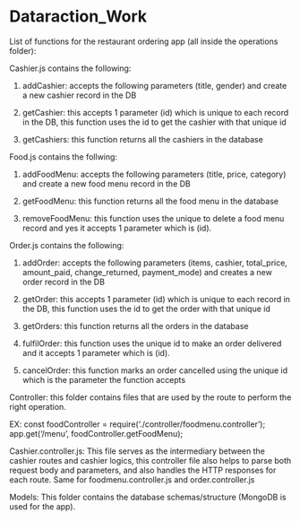 # Dataraction_Work

List of functions for the restaurant ordering app (all inside the operations folder):


Cashier.js contains the following: 

1. addCashier: accepts the following parameters (title, gender) and create a new	 cashier record in the DB 
 
2. getCashier: this accepts 1 parameter (id) which is unique to each record in the	DB, this function uses the id	to get the cashier with that unique id	 
 
3. getCashiers: this function returns all the cashiers in the database 
 
Food.js contains the follwing:
 
1. addFoodMenu: accepts the following parameters (title, price, category) and	 create a new food menu record in the DB 
 
2. getFoodMenu: this function returns all the food menu in the database 
 
3. removeFoodMenu: this function uses the unique to delete a food menu record and yes it accepts 1 parameter which is (id). 

Order.js contains the following: 

1. addOrder: accepts the following parameters (items, cashier, total_price,	 amount_paid, change_returned, payment_mode) and creates a new order record in the DB 
 
2. getOrder: this accepts 1 parameter (id) which is unique to each record in the	 DB, this function uses the id to get the order with that unique id	 
 
3. getOrders: this function returns all the orders in the database 
 
4. fulfilOrder: this function uses the unique id to make an order delivered and it accepts 1 parameter which is (id). 
 
5. cancelOrder: this function marks an order cancelled using the unique id which is the parameter the function accepts 


Controller: this folder contains files that are used by the route to perform the right	operation. 
 
EX: const foodController = require(‘./controller/foodmenu.controller’); app.get(‘/menu’, foodController.getFoodMenu); 
 
Cashier.controller.js: This file serves as the intermediary between the cashier routes and cashier logics, this controller file also helps to parse both request body and parameters, and also handles the HTTP responses for each route. Same for foodmenu.controller.js and order.controller.js 

Models: This folder contains the database schemas/structure (MongoDB is used for the app). 
